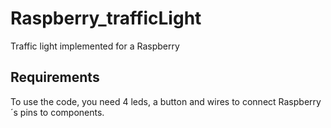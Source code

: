# Raspberry_trafficLight
Traffic light implemented for a Raspberry

Requirements
-------------
To use the code, you need 4 leds, a button and wires to connect Raspberry´s pins to components.
